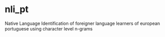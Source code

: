 # nli_pt
Native Language Identification of foreigner language learners of european portuguese using character level n-grams
